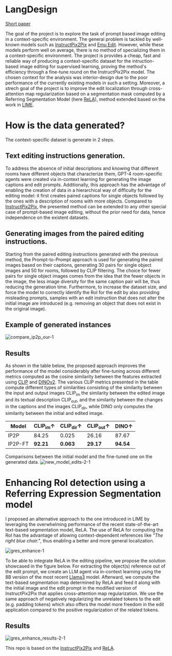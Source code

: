 # LangDesign

[Short paper](https://github.com/user-attachments/files/17021268/11.pdf)

The goal of the project is to explore the task of prompt based image editing in a context-specific environment. The general problem is tackled by well-known models such as [InstructPix2Pix](https://arxiv.org/abs/2211.09800) and [Emu Edit](https://emu-edit.metademolab.com). However, while these models perform well on average, there is no method of specializing them in a context-specific environment. The project is provides a cheap, fast and reliable way of producing a context-specific dataset for the intruction-based image editing for supervised learning, proving the method's efficiency through a fine-tune round on the InstructPix2Pix model. The chosen context for the analysis was interior-design due to the poor performance of the currently existing models in such a setting.
Moreover, a strech goal of the project is to improve the edit localization through cross-attention map regularization based on a segmentation mask computed by a Referring Segmentation Model (here [ReLA](https://arxiv.org/abs/2306.00968)), method extended based on the work in [LIME](https://enis.dev/LIME/).

# How is the data generated?

The context-specific dataset is generate in 2 steps.

## Text editing instructions generation.

To address the absence of initial descriptions and knowing that different rooms have different objects that characterize them, GPT-4 room-specific agents were created via in-context learning for generating the image captions and edit prompts. Additionally, this approach has the advantage of enabling the creation of data in a hierarchical way of difficulty for the editing model: it first creates paired captions for single objects followed by the ones with a description of rooms with more objects. Compared to [InstructPix2Pix](https://arxiv.org/abs/2211.09800), the presented method can be extended to any other special case of prompt-based image editing, without the prior need for data, hence independence on the existent datasets.

## Generating images from the paired editing instructions.

Starting from the paired editing instructions generated with the previous method, the Prompt-to-Prompt approach is used for generating the paired images based on their captions, generating 30 pairs for single object images and 50 for rooms, followed by CLIP filtering. The choice for fewer pairs for single object images comes from the idea that the fewer objects in the image, the less image diversity for the same caption pair will be, thus reducing the generation time. Furthermore, to increase the dataset size, and force the model to correctly identify the RoI for the edit by also providing misleading prompts, samples with an edit instruction that does not alter the initial image are introduced (e.g. removing an object that does not exist in the original image). 

## Example of generated instances

![compare_ip2p_our-1](https://github.com/user-attachments/assets/929be8fa-3a13-4453-9deb-2363b6909b15)

## Results

As shown in the table below, the proposed approach improves the performance of the model considerably after fine-tuning across different metrics computed as the cosine similarity between the features extracted using [CLIP](https://github.com/openai/CLIP) and [DINOv2](https://github.com/facebookresearch/dinov2). The various CLIP metrics presented in the table compute different types of similarities consisting of the similarity between the input and output images CLIP<sub>im</sub> the similarity between the edited image and its textual description CLIP<sub>out</sub>, and the similarity between the changes in the captions and the images CLIP<sub>dir</sub>, while DINO only computes the similarity between the initial and edited image.

| Model   | $\text{CLIP}_{\text{im}} \uparrow$ | $\text{CLIP}_{\text{dir}} \uparrow$ | $\text{CLIP}_{\text{out}} \uparrow$ | $\text{DINO} \uparrow$ |
|---------|-----------------------------------|------------------------------------|------------------------------------|------------------------|
| IP2P    | 84.25                             | 0.025                              | 26.16                              | 87.67                  |
| IP2P-FT | **92.21**                         | **0.063**                          | **29.17**                          | **94.54**              |

Comparisons between the initial model and the fine-tuned one on the generated data.
![new_model_edits-2-1](https://github.com/user-attachments/assets/76ac5c00-3d1a-4fbb-8156-7a897c2b4592)

# Enhancing RoI detection using a Referring Expression Segmentation model

I proposed an alternative approach to the one introduced in LIME by leveraging the overwhelming performance of the recent state-of-the-art text-based segmentation model, ReLA. The use of ReLA for computing the RoI has the advantage of allowing context-dependent references like *"The right blue chair."*, thus enabling a better and more general localization.

![gres_enhance-1](https://github.com/user-attachments/assets/f06a9958-14e7-4174-a89a-71374ee08842)

To be able to integrate ReLA in the editing pipeline, we propose the solution showcased in the figure below. For extracting the object(s) reference out of the edit prompt, we create an LLM agent via in-context learning using the 8B version of the most recent [Llama3](https://github.com/meta-llama/llama3) model. Afterward, we compute the text-based segmentation map determined by ReLA and feed it along with the initial image and the edit prompt in the modified version of InstructPix2Pix that applies cross-attention map regularization. We use the same approach of negatively regularizing the unrelated tokens to the edit (e.g. padding tokens) which also offers the model more freedom in the edit application compared to the positive regularization of the related tokens.

## Results

![gres_enhance_results-2-1](https://github.com/user-attachments/assets/be69683b-3f5a-411b-a644-3d338c20dad4)

This repo is based on the [InstructPix2Pix](https://github.com/timothybrooks/instruct-pix2pix) and [ReLA](https://github.com/henghuiding/ReLA).
